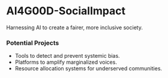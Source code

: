 # AI4G00D-SocialImpact

Harnessing AI to create a fairer, more inclusive society.

### Potential Projects
- Tools to detect and prevent systemic bias.
- Platforms to amplify marginalized voices.
- Resource allocation systems for underserved communities.
